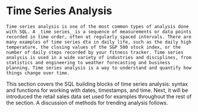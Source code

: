 # Time Series Analysis

```{admonition} Description
Time series analysis is one of the most common types of analysis done with SQL. A _time series_ is a sequence of measurements or data points recorded in time order, often at regularly spaced intervals. There are many examples of time series dta in daily life, such as the daily high temperature, the closing values of the S&P 500 stock index, or the number of daily steps recorded by your fitness tracker. Time series analysis is used in a wide variety of industries and disciplines, from statistics and engineering to weather forecasting and business planning. Time series analysis is a way to understand and quantify how things change over time.
```

This section covers the SQL building blocks of time series analysis: syntax and functions for working with dates, timestamps, and time. Next, it will be introduced the retail sales data set used for examples throughout the rest of the section. A discussion of methods for trending analysis follows.
